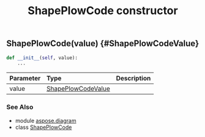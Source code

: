 ﻿---
title: ShapePlowCode constructor
second_title: Aspose.Diagram for Python via .NET API References
description: 
type: docs
weight: 10
url: /python-net/aspose.diagram/shapeplowcode/__init__/
is_root: false
---

## ShapePlowCode(value) {#ShapePlowCodeValue}



```python
def __init__(self, value):
    ...
```


| Parameter | Type | Description |
| :- | :- | :- |
| value | [ShapePlowCodeValue](/diagram/python-net/aspose.diagram/shapeplowcodevalue) |  |



### See Also
* module [aspose.diagram](../../)
* class [ShapePlowCode](/diagram/python-net/aspose.diagram/shapeplowcode)
